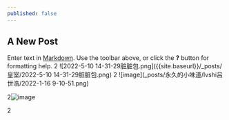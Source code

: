 ```yaml
---
published: false
---
```

## A New Post

Enter text in [Markdown](http://daringfireball.net/projects/markdown/). Use the toolbar above, or click the **?** button for formatting help.
2   ![2022-5-10 14-31-29脏脏包.png]({{site.baseurl}}/_posts/皇室/2022-5-10 14-31-29脏脏包.png)
2
![image](_posts/永久的小味道/lvshi吕世浩/2022-1-16 9-10-51.png)

2![image]( https://github.com/s863128bk/s863128bk.github.io/blob/df1dfc949a3cd36e3b69c72d39d1192e599e6962/_posts/%E6%B0%B8%E4%B9%85%E7%9A%84%E5%B0%8F%E5%91%B3%E9%81%93/lvshi%E5%90%95%E4%B8%96%E6%B5%A9/2022-1-16%209-10-51.png)

2